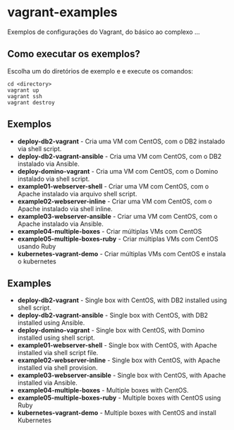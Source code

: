 # vagrant-examples
Exemplos de configurações do Vagrant, do básico ao complexo ...

## Como executar os exemplos?

Escolha um do diretórios de exemplo e e execute os comandos:

```
cd <directory>
vagrant up
vagrant ssh
vagrant destroy
```


## Exemplos

* **deploy-db2-vagrant** - Cria uma VM com CentOS, com o DB2 instalado via shell script.
* **deploy-db2-vagrant-ansible** - Cria uma VM com CentOS, com o DB2 instalado via Ansible.
* **deploy-domino-vagrant** - Cria uma VM com CentOS, com o Domino instalado via shell script.
* **example01-webserver-shell** - Criar uma VM com CentOS, com o Apache instalado via arquivo shell script.
* **example02-webserver-inline** - Criar uma VM com CentOS, com o Apache instalado via shell inline.
* **example03-webserver-ansible** - Criar uma VM com CentOS, com o Apache instalado via Ansible.
* **example04-multiple-boxes** - Criar múltiplas VMs com CentOS
* **example05-multiple-boxes-ruby** - Criar múltiplas VMs com CentOS usando Ruby
* **kubernetes-vagrant-demo** - Criar múltiplas VMs com CentOS e instala o kubernetes


## Examples

* **deploy-db2-vagrant** - Single box with CentOS, with DB2 installed using shell script.
* **deploy-db2-vagrant-ansible** - Single box with CentOS, with DB2 installed using Ansible.
* **deploy-domino-vagrant** - Single box with CentOS, with Domino installed using shell script.
* **example01-webserver-shell** - Single box with CentOS, with Apache installed via shell script file.
* **example02-webserver-inline** - Single box with CentOS, with Apache installed via shell provision.
* **example03-webserver-ansible** - Single box with CentOS, with Apache installed via Ansible.
* **example04-multiple-boxes** - Multiple boxes with CentOS.
* **example05-multiple-boxes-ruby** - Multiple boxes with CentOS using Ruby
* **kubernetes-vagrant-demo** - Multiple boxes with CentOS and install Kubernetes
